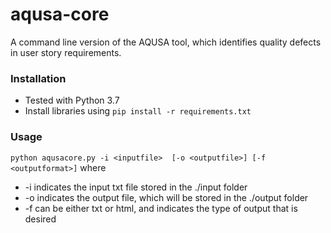 # aqusa-core
A command line version of the AQUSA tool, which identifies quality defects in user story requirements.

### Installation
  * Tested with Python 3.7
  * Install libraries using `pip install -r requirements.txt`
  
### Usage
`python aqusacore.py -i <inputfile>  [-o <outputfile>] [-f <outputformat>]`
  where
  * -i <inputfile> indicates the input txt file stored in the ./input folder
  * -o <outputfile> indicates the output file, which will be stored in the ./output folder
  * -f <outputformat> can be either txt or html, and indicates the type of output that is desired
